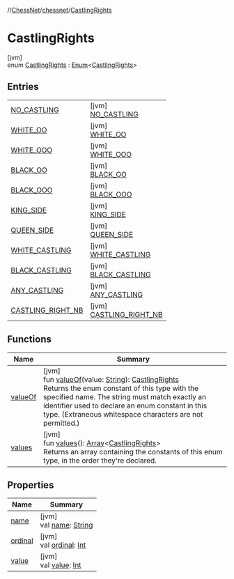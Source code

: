 //[ChessNet](../../../index.md)/[chessnet](../index.md)/[CastlingRights](index.md)

# CastlingRights

[jvm]\
enum [CastlingRights](index.md) : [Enum](https://kotlinlang.org/api/latest/jvm/stdlib/kotlin/-enum/index.html)&lt;[CastlingRights](index.md)&gt;

## Entries

| | |
|---|---|
| [NO_CASTLING](-n-o_-c-a-s-t-l-i-n-g/index.md) | [jvm]<br>[NO_CASTLING](-n-o_-c-a-s-t-l-i-n-g/index.md) |
| [WHITE_OO](-w-h-i-t-e_-o-o/index.md) | [jvm]<br>[WHITE_OO](-w-h-i-t-e_-o-o/index.md) |
| [WHITE_OOO](-w-h-i-t-e_-o-o-o/index.md) | [jvm]<br>[WHITE_OOO](-w-h-i-t-e_-o-o-o/index.md) |
| [BLACK_OO](-b-l-a-c-k_-o-o/index.md) | [jvm]<br>[BLACK_OO](-b-l-a-c-k_-o-o/index.md) |
| [BLACK_OOO](-b-l-a-c-k_-o-o-o/index.md) | [jvm]<br>[BLACK_OOO](-b-l-a-c-k_-o-o-o/index.md) |
| [KING_SIDE](-k-i-n-g_-s-i-d-e/index.md) | [jvm]<br>[KING_SIDE](-k-i-n-g_-s-i-d-e/index.md) |
| [QUEEN_SIDE](-q-u-e-e-n_-s-i-d-e/index.md) | [jvm]<br>[QUEEN_SIDE](-q-u-e-e-n_-s-i-d-e/index.md) |
| [WHITE_CASTLING](-w-h-i-t-e_-c-a-s-t-l-i-n-g/index.md) | [jvm]<br>[WHITE_CASTLING](-w-h-i-t-e_-c-a-s-t-l-i-n-g/index.md) |
| [BLACK_CASTLING](-b-l-a-c-k_-c-a-s-t-l-i-n-g/index.md) | [jvm]<br>[BLACK_CASTLING](-b-l-a-c-k_-c-a-s-t-l-i-n-g/index.md) |
| [ANY_CASTLING](-a-n-y_-c-a-s-t-l-i-n-g/index.md) | [jvm]<br>[ANY_CASTLING](-a-n-y_-c-a-s-t-l-i-n-g/index.md) |
| [CASTLING_RIGHT_NB](-c-a-s-t-l-i-n-g_-r-i-g-h-t_-n-b/index.md) | [jvm]<br>[CASTLING_RIGHT_NB](-c-a-s-t-l-i-n-g_-r-i-g-h-t_-n-b/index.md) |

## Functions

| Name | Summary |
|---|---|
| [valueOf](value-of.md) | [jvm]<br>fun [valueOf](value-of.md)(value: [String](https://kotlinlang.org/api/latest/jvm/stdlib/kotlin/-string/index.html)): [CastlingRights](index.md)<br>Returns the enum constant of this type with the specified name. The string must match exactly an identifier used to declare an enum constant in this type. (Extraneous whitespace characters are not permitted.) |
| [values](values.md) | [jvm]<br>fun [values](values.md)(): [Array](https://kotlinlang.org/api/latest/jvm/stdlib/kotlin/-array/index.html)&lt;[CastlingRights](index.md)&gt;<br>Returns an array containing the constants of this enum type, in the order they're declared. |

## Properties

| Name | Summary |
|---|---|
| [name](../../chessnet.movegen/-gen-type/-l-e-g-a-l/index.md#-372974862%2FProperties%2F-1216412040) | [jvm]<br>val [name](../../chessnet.movegen/-gen-type/-l-e-g-a-l/index.md#-372974862%2FProperties%2F-1216412040): [String](https://kotlinlang.org/api/latest/jvm/stdlib/kotlin/-string/index.html) |
| [ordinal](../../chessnet.movegen/-gen-type/-l-e-g-a-l/index.md#-739389684%2FProperties%2F-1216412040) | [jvm]<br>val [ordinal](../../chessnet.movegen/-gen-type/-l-e-g-a-l/index.md#-739389684%2FProperties%2F-1216412040): [Int](https://kotlinlang.org/api/latest/jvm/stdlib/kotlin/-int/index.html) |
| [value](value.md) | [jvm]<br>val [value](value.md): [Int](https://kotlinlang.org/api/latest/jvm/stdlib/kotlin/-int/index.html) |
